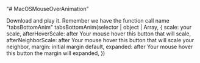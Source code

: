 "# MacOSMouseOverAnimation" 

Download and play it.
Remember we have the function call name "tabsBottomAnim"
tabsBottomAnim(selector | object | Array, {
    scale: your scale,
    afterHoverScale: after Your mouse hover this button that will scale,
    afterNeighborScale: after Your mouse hover this button that will scale your neighbor,
    margin: initial margin default,
    expanded: after Your mouse hover this button the margin will expanded,
})